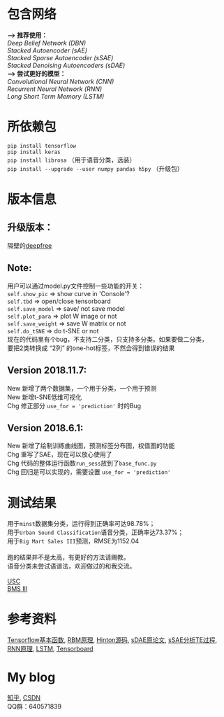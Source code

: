 # 包含网络
**——> 推荐使用：**<br />
*Deep Belief Network (DBN)* <br />
*Stacked Autoencoder (sAE)* <br />
*Stacked Sparse Autoencoder (sSAE)* <br />
*Stacked Denoising Autoencoders (sDAE)* <br />
**——> 尝试更好的模型：**<br />
*Convolutional Neural Network (CNN)* <br />
*Recurrent Neural Network (RNN)* <br />
*Long Short Term Memory (LSTM)* <br />

# 所依赖包
`pip install tensorflow` <br />
`pip install keras` <br />
`pip install librosa` （用于语音分类，选装） <br />
`pip install --upgrade --user numpy pandas h5py` （升级包） <br />

# 版本信息
## 升级版本：
隔壁的[deepfree](https://github.com/fuzimaoxinan/deepfree) <br />
## Note:
用户可以通过model.py文件控制一些功能的开关： <br />
`self.show_pic` => show curve in 'Console'? <br />
`self.tbd` => open/close tensorboard <br />
`self.save_model` => save/ not save model <br />
`self.plot_para` => plot W image or not <br />
`self.save_weight` => save W matrix or not <br />
`self.do_tSNE` => do t-SNE or not <br />
现在的代码里有个bug，不支持二分类，只支持多分类。如果要做二分类，<br />
要把2类转换成 “2列” 的one-hot标签，不然会得到错误的结果 <br />

## Version 2018.11.7:
New 新增了两个数据集，一个用于分类，一个用于预测 <br />
New 新增t-SNE低维可视化 <br />
Chg 修正部分 `use_for = 'prediction'` 时的Bug <br />

## Version 2018.6.1:
New 新增了绘制训练曲线图，预测标签分布图，权值图的功能 <br />
Chg 重写了SAE，现在可以放心使用了 <br />
Chg 代码的整体运行函数`run_sess`放到了`base_func.py` <br />
Chg 回归是可以实现的，需要设置 `use_for = 'prediction'` <br />

# 测试结果
用于`minst`数据集分类，运行得到正确率可达98.78%；<br />
用于`Urban Sound Classification`语音分类，正确率达73.37%；<br />
用于`Big Mart Sales III`预测，RMSE为1152.04 <br />
<br />
跑的结果并不是太高，有更好的方法请赐教。 <br />
语音分类未尝试语谱法，欢迎做过的和我交流。<br />
<br />
[USC](https://datahack.analyticsvidhya.com/contest/practice-problem-urban-sound-classification/) <br />
[BMS III](https://datahack.analyticsvidhya.com/contest/practice-problem-big-mart-sales-iii/) <br />

# 参考资料
[Tensorflow基本函数](http://www.cnblogs.com/wuzhitj/p/6431381.html), 
[RBM原理](https://blog.csdn.net/itplus/article/details/19168937), 
[Hinton源码](http://www.cs.toronto.edu/~hinton/MatlabForSciencePaper.html), 
[sDAE原论文](http://www.jmlr.org/papers/volume11/vincent10a/vincent10a.pdf), 
[sSAE分析TE过程](https://www.sciencedirect.com/science/article/pii/S0169743917302496), 
[RNN原理](https://zhuanlan.zhihu.com/p/28054589), 
[LSTM](https://www.jianshu.com/p/9dc9f41f0b29), 
[Tensorboard](https://blog.csdn.net/sinat_33761963/article/details/62433234) <br />

# My blog
[知乎](https://www.zhihu.com/people/fu-zi-36-41/posts), 
[CSDN](https://blog.csdn.net/fuzimango/article/list/) <br />
QQ群：640571839 <br />
